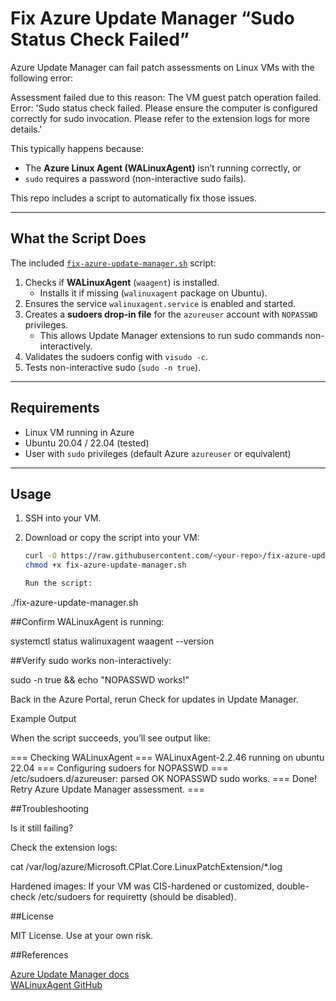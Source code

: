 # Fix Azure Update Manager “Sudo Status Check Failed”

Azure Update Manager can fail patch assessments on Linux VMs with the following error:

Assessment failed due to this reason: The VM guest patch operation failed.
Error: 'Sudo status check failed. Please ensure the computer is configured correctly for sudo invocation.
Please refer to the extension logs for more details.'

This typically happens because:
- The **Azure Linux Agent (WALinuxAgent)** isn’t running correctly, or  
- `sudo` requires a password (non-interactive sudo fails).  

This repo includes a script to automatically fix those issues.

---

## What the Script Does

The included [`fix-azure-update-manager.sh`](./fix-azure-update-manager.sh) script:

1. Checks if **WALinuxAgent** (`waagent`) is installed.  
   - Installs it if missing (`walinuxagent` package on Ubuntu).  
2. Ensures the service `walinuxagent.service` is enabled and started.  
3. Creates a **sudoers drop-in file** for the `azureuser` account with `NOPASSWD` privileges.  
   - This allows Update Manager extensions to run sudo commands non-interactively.  
4. Validates the sudoers config with `visudo -c`.  
5. Tests non-interactive sudo (`sudo -n true`).  

---

## Requirements

- Linux VM running in Azure  
- Ubuntu 20.04 / 22.04 (tested)  
- User with `sudo` privileges (default Azure `azureuser` or equivalent)  

---

## Usage

1. SSH into your VM.  
2. Download or copy the script into your VM:  

   ```bash
   curl -O https://raw.githubusercontent.com/<your-repo>/fix-azure-update-manager.sh
   chmod +x fix-azure-update-manager.sh

   Run the script:

./fix-azure-update-manager.sh


##Confirm WALinuxAgent is running:

systemctl status walinuxagent
waagent --version

##Verify sudo works non-interactively:

sudo -n true && echo "NOPASSWD works!"

Back in the Azure Portal, rerun Check for updates in Update Manager.

Example Output

When the script succeeds, you’ll see output like:

=== Checking WALinuxAgent ===
WALinuxAgent-2.2.46 running on ubuntu 22.04
=== Configuring sudoers for NOPASSWD ===
/etc/sudoers.d/azureuser: parsed OK
NOPASSWD sudo works.
=== Done! Retry Azure Update Manager assessment. ===

##Troubleshooting

Is it still failing?

Check the extension logs:

cat /var/log/azure/Microsoft.CPlat.Core.LinuxPatchExtension/*.log

Hardened images: If your VM was CIS-hardened or customized, double-check /etc/sudoers for requiretty (should be disabled).

##License

MIT License. Use at your own risk.

##References

[Azure Update Manager docs](https://learn.microsoft.com/azure/update-center/overview)<br>
[WALinuxAgent GitHub](https://github.com/Azure/WALinuxAgent)
